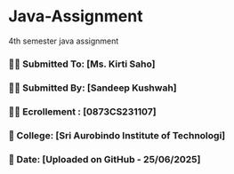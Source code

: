 # Java-Assignment
4th semester java assignment 
<br>

### 👩‍🏫 Submitted To: [Ms. Kirti Saho]  
### 👨‍🎓 Submitted By: [Sandeep Kushwah]  
### 👨‍🎓 Ecrollement : [0873CS231107]  
### 🏫 College: [Sri Aurobindo Institute of Technologi]  
### 📅 Date: [Uploaded on GitHub - 25/06/2025]
